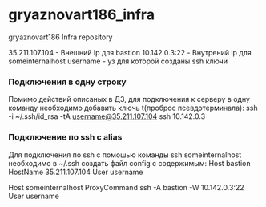 # gryaznovart186_infra
gryaznovart186 Infra repository


35.211.107.104 - Внешний ip для bastion
10.142.0.3:22 - Внутрений ip для someinternalhost
username - уз для которой созданы ssh ключи
### Подключения в одну строку
Помимо действий описаных в ДЗ, для подключения к серверу в одну команду необходимо добавить ключь t(проброс псевдотерминала):
    ssh -i ~/.ssh/id_rsa -tA username@35.211.107.104 ssh 10.142.0.3
### Подключение по ssh c alias
Для подключения по ssh с помошью команды ssh someinternalhost необходимо в ~/.ssh создать файл config с содержимым:
Host bastion
    HostName 35.211.107.104
    User username

Host someinternalhost
    ProxyCommand ssh -A bastion -W 10.142.0.3:22
    User username
